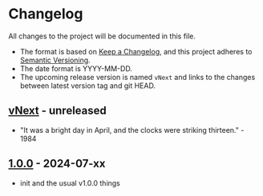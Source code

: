 # Changelog

All changes to the project will be documented in this file.

- The format is based on [Keep a Changelog](https://keepachangelog.com/en/1.1.0/),
and this project adheres to [Semantic Versioning](https://semver.org/spec/v2.0.0.html).
- The date format is YYYY-MM-DD.
- The upcoming release version is named `vNext` and links to the changes between latest version tag and git HEAD.

## [vNext] - unreleased

- "It was a bright day in April, and the clocks were striking thirteen." - 1984

## [1.0.0] - 2024-07-xx

- init and the usual v1.0.0 things

<!-- Section for Reference Links -->

[vNext]: https://github.com/jakoch/rasterizers/compare/v1.0.0...HEAD
[1.0.0]: https://github.com/jakoch/rasterizers/releases/tag/v1.0.0
